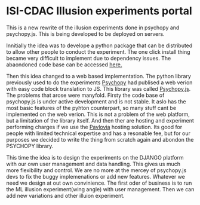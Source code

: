 # ISI-CDAC Illusion experiments portal

This is a new rewrite of the illusion experiments done in psychopy and psychopy.js. This is being developed to be deployed on servers.  

Innitially the idea was to develope a python package that can be distributed to allow other people to conduct the experiment. The one click install thing became very difficult to implement due to dependency issues. The abaondoned code base can be accessed [here.](https://github.com/mm-crj/geomexp) 

Then this idea changed to a web based implementation. The python library previously used to do the experiments [Psychopy](https://www.psychopy.org/) had publised a web verion with easy code block translation to JS. This library was called [Psychopy.js](https://github.com/psychopy/psychojs). The problems that arose were manyfold. Firsty the code base of psychopy.js is under active development and is not stable. It aslo has the most basic features of the pyhton counterpart, so many stuff cant be implemented on the web verion. This is not a problem of the web platform, but a limitation of the library itself. And then ther are hosting  and experiment performing charges if we use the [Pavlovia](pavlovia.org/) hosting solution. Its good for people with limited technical expertise and has a resonable fee, but for our purposes we decided to write the thing from scratch again and abondon the PSYCHOPY library. 

This time the idea is to design the experiments on the DJANGO platform with our own user management and data handling. This gives us much more flexibility and control. We are no more at the mercey of psychopy.js devs to fix the buggy implemenations or add new features. Whatever we need we design at out own convinience. The first oder of business is to run the ML illusion experiment(wing angle) with user management. Then we can add new variations and other illuion experiment.
